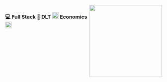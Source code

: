 <img src="https://github.com/Joe-mcgee/web-portal/blob/src/web-portal/src/assets/projects-large.gif" width="233" height="233" style="float: right;" />

### :computer:  Full Stack  :unicorn:  DLT  <img src="https://cdn.iconscout.com/icon/free/png-256/ethereum-3-569581.png" width="21" height="21" />  Economics  <img src="https://img.icons8.com/cotton/2x/economic-growth-.png" width="21" height="21" />


